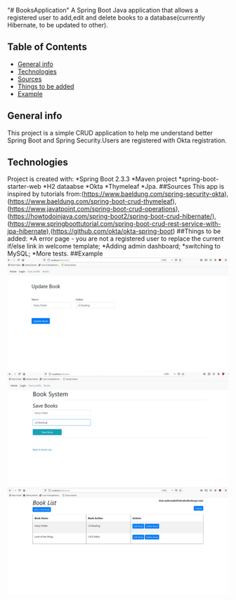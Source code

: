 "# BooksApplication" 
A Spring Boot  Java application that allows a registered user to add,edit and delete books to a database(currently Hibernate, to be updated to other).
## Table of Contents
* [General info](#general-info)
* [Technologies](#technologies) 
* [Sources](#sources)
* [Things to be added](#things-to-be-added)
* [Example](#example) 

## General info
This project is a simple CRUD application to help me understand better Spring Boot and Spring Security.Users are registered with Okta registration.
## Technologies
Project is created with:
*Spring Boot 2.3.3
*Maven project
*spring-boot-starter-web
*H2 dataabse
*Okta
*Thymeleaf
*Jpa.
##Sources
This app is inspired by tutorials from:(https://www.baeldung.com/spring-security-okta),(https://www.baeldung.com/spring-boot-crud-thymeleaf),(https://www.javatpoint.com/spring-boot-crud-operations),
(https://howtodoinjava.com/spring-boot2/spring-boot-crud-hibernate/),(https://www.springboottutorial.com/spring-boot-crud-rest-service-with-jpa-hibernate),(https://github.com/okta/okta-spring-boot)
##Things to be added:
*A error page - you are not a registered user to replace the current if/else link in welcome template;
*Adding admin dashboard;
*switching to MySQL;
*More tests.
##Example
![Book1](./src/main/resources/images/book1.jpeg)
![Book2](./src/main/resources/images/book2.jpeg)
![Book3](./src/main/resources/images/book3.jpeg)